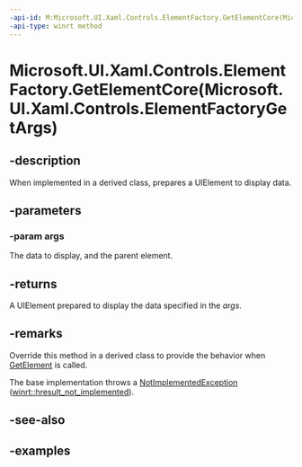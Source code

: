 ```yaml
---
-api-id: M:Microsoft.UI.Xaml.Controls.ElementFactory.GetElementCore(Microsoft.UI.Xaml.Controls.ElementFactoryGetArgs)
-api-type: winrt method
---
```


# Microsoft.UI.Xaml.Controls.ElementFactory.GetElementCore(Microsoft.UI.Xaml.Controls.ElementFactoryGetArgs)

<!--
protected virtual Windows.UI.Xaml.UIElement GetElementCore (Microsoft.UI.Xaml.Controls.ElementFactoryGetArgs args);
-->

## -description

When implemented in a derived class, prepares a UIElement to display data.

## -parameters

### -param args

The data to display, and the parent element.

## -returns

A UIElement prepared to display the data specified in the _args_.

## -remarks

Override this method in a derived class to provide the behavior when [GetElement](elementfactory_getelement_845667019.md) is called.

The base implementation throws a [NotImplementedException](/dotnet/api/system.notimplementedexception) ([winrt::hresult_not_implemented](/uwp/cpp-ref-for-winrt/error-handling/hresult-not-implemented)).

## -see-also

## -examples

